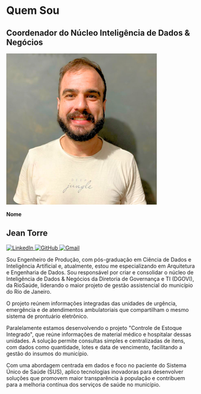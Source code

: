 # Quem Sou

<section class="descricao_cargo" id="jean-profile">
  <h2><strong>Coordenador do Núcleo Inteligência de Dados & Negócios</strong></h2>
  <div class="profile-card">
    <div class="profile-image">
      <img src="../src/jean.png" alt="foto-jean-torre">  
    </div>
    <div class="profile-info">
      <p><strong>Nome</strong></p>
      <h2><strong>Jean Torre</strong></h2>
      <div class="social-links">
        <a href="https://www.linkedin.com/in/jean-torre-44a27914b/" target="_blank">
          <img src="https://cdn.jsdelivr.net/gh/devicons/devicon@latest/icons/linkedin/linkedin-original.svg" alt="LinkedIn">
        </a>
        <a href="https://github.com/jeantorre" target="_blank">
          <img src="https://cdn.jsdelivr.net/gh/devicons/devicon@latest/icons/github/github-original.svg" alt="GitHub">
        </a>
        <a href="mailto:jean.torre21@gmail.com" target="_blank">
          <img src="https://img.icons8.com/?size=100&id=P7UIlhbpWzZm&format=png&color=000000" alt="Gmail">
        </a>
      </div>
    </div>
  </div>
  <div class="cargo_info">
    <p>Sou Engenheiro de Produção, com pós-graduação em Ciência de Dados e Inteligência Artificial e, atualmente, estou me especializando em Arquitetura e Engenharia de Dados. Sou responsável por criar e consolidar o núcleo de Inteligência de Dados & Negócios da Diretoria de Governança e TI (DGOVI), da RioSaúde, liderando o maior projeto de gestão assistencial do município do Rio de Janeiro. </p>
    <p>O projeto reúnem informações integradas das unidades de urgência, emergência e de atendimentos ambulatoriais que compartilham o mesmo sistema de prontuário eletrônico.</p>
    <p>Paralelamente estamos desenvolvendo o projeto "Controle de Estoque Integrado", que reúne informações de material médico e hospitalar dessas unidades. A solução permite consultas simples e centralizadas de itens, com dados como  quantidade, lotes e data de vencimento, facilitando a gestão do insumos do município.</p>
    <p>Com uma abordagem centrada em dados e foco no paciente do Sistema Único de Saúde (SUS), aplico tecnologias inovadoras para desenvolver soluções que promovem maior transparência à população e contribuem para a melhoria contínua dos serviços de saúde no município.</p>
  </div>
</section>
